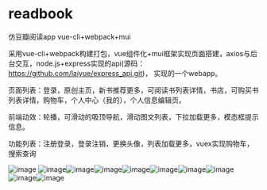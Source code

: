 # readbook
仿豆瓣阅读app  vue-cli+webpack+mui

采用vue-cli+webpack构建打包，vue组件化+mui框架实现页面搭建，axios与后台交互，node.js+express实现的api(源码：https://github.com/laiyue/express_api.git)， 实现的一个webapp。


页面列表：登录，原创主页，新书推荐更多，可阅读书列表详情，书店，可购买书列表详情，购物车，个人中心（我的），个人信息编辑页。

前端动效：轮播，可滑动的吸顶导航，滑动图文列表，下拉加载更多，模态框提示信息。

功能列表：注册登录，登录注销，更换头像，列表加载更多，vuex实现购物车，搜索查询

![image](https://github.com/laiyue/readbook/blob/master/primg/login.jpg) ![image](https://github.com/laiyue/readbook/blob/master/primg/home.jpg)![image](https://github.com/laiyue/readbook/blob/master/primg/readdetail.jpg)![image](https://github.com/laiyue/readbook/blob/master/primg/recmanend.jpg)![image](https://github.com/laiyue/readbook/blob/master/primg/search.jpg)![image](https://github.com/laiyue/readbook/blob/master/primg/shop.jpg)![image](https://github.com/laiyue/readbook/blob/master/primg/shopdetail.jpg)![image](https://github.com/laiyue/readbook/blob/master/primg/personcenter.jpg)![image](https://github.com/laiyue/readbook/blob/master/primg/edit.jpg)![image](https://github.com/laiyue/readbook/blob/master/primg/cart.jpg)




